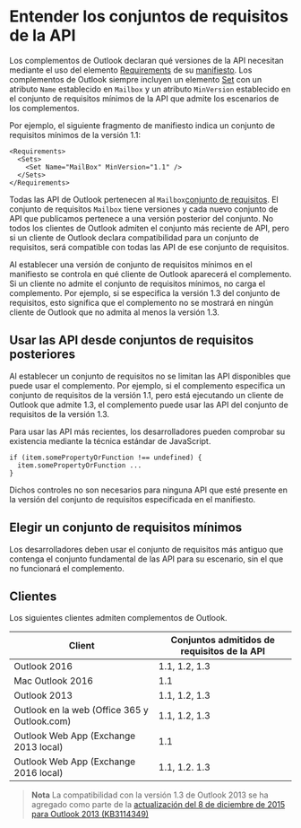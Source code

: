  

# <a name="understanding-api-requirement-sets"></a>Entender los conjuntos de requisitos de la API

Los complementos de Outlook declaran qué versiones de la API necesitan mediante el uso del elemento [Requirements](https://msdn.microsoft.com/EN-US/library/office/dn592036.aspx) de su [manifiesto](https://msdn.microsoft.com/en-us/library/office/fp123693.aspx). Los complementos de Outlook siempre incluyen un elemento [Set](https://msdn.microsoft.com/EN-US/library/office/dn592049.aspx) con un atributo `Name` establecido en `Mailbox` y un atributo `MinVersion` establecido en el conjunto de requisitos mínimos de la API que admite los escenarios de los complementos.

Por ejemplo, el siguiente fragmento de manifiesto indica un conjunto de requisitos mínimos de la versión 1.1:

```
<Requirements>
  <Sets>
    <Set Name="MailBox" MinVersion="1.1" />
  </Sets>
</Requirements>
```

Todas las API de Outlook pertenecen al `Mailbox`[conjunto de requisitos](https://msdn.microsoft.com/EN-US/library/office/dn535871.aspx#SpecifyRequirementSets_intro). El conjunto de requisitos `Mailbox` tiene versiones y cada nuevo conjunto de API que publicamos pertenece a una versión posterior del conjunto. No todos los clientes de Outlook admiten el conjunto más reciente de API, pero si un cliente de Outlook declara compatibilidad para un conjunto de requisitos, será compatible con todas las API de ese conjunto de requisitos.

Al establecer una versión de conjunto de requisitos mínimos en el manifiesto se controla en qué cliente de Outlook aparecerá el complemento. Si un cliente no admite el conjunto de requisitos mínimos, no carga el complemento. Por ejemplo, si se especifica la versión 1.3 del conjunto de requisitos, esto significa que el complemento no se mostrará en ningún cliente de Outlook que no admita al menos la versión 1.3.

## <a name="using-apis-from-later-requirement-sets"></a>Usar las API desde conjuntos de requisitos posteriores

Al establecer un conjunto de requisitos no se limitan las API disponibles que puede usar el complemento. Por ejemplo, si el complemento especifica un conjunto de requisitos de la versión 1.1, pero está ejecutando un cliente de Outlook que admite 1.3, el complemento puede usar las API del conjunto de requisitos de la versión 1.3\.

Para usar las API más recientes, los desarrolladores pueden comprobar su existencia mediante la técnica estándar de JavaScript.

```
if (item.somePropertyOrFunction !== undefined) {
  item.somePropertyOrFunction ...
}
```

Dichos controles no son necesarios para ninguna API que esté presente en la versión del conjunto de requisitos especificada en el manifiesto.

## <a name="choosing-a-minimum-requirement-set"></a>Elegir un conjunto de requisitos mínimos

Los desarrolladores deben usar el conjunto de requisitos más antiguo que contenga el conjunto fundamental de las API para su escenario, sin el que no funcionará el complemento.

## <a name="clients"></a>Clientes

Los siguientes clientes admiten complementos de Outlook.

| Client | Conjuntos admitidos de requisitos de la API |
| --- | --- |
| Outlook 2016 | 1.1, 1.2, 1.3 |
| Mac Outlook 2016 | 1.1 |
| Outlook 2013 | 1.1, 1.2, 1.3 |
| Outlook en la web (Office 365 y Outlook.com) | 1.1, 1.2, 1.3 |
| Outlook Web App (Exchange 2013 local) | 1.1 |
| Outlook Web App (Exchange 2016 local) | 1.1, 1.2. 1.3 |
>**Nota** La compatibilidad con la versión 1.3 de Outlook 2013 se ha agregado como parte de la [actualización del 8 de diciembre de 2015 para Outlook 2013 (KB3114349)](https://support.microsoft.com/en-us/kb/3114349)
